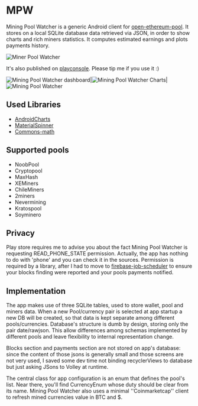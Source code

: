 # MPW

Mining Pool Watcher is a generic Android client for [open-ethereum-pool](https://github.com/sammy007/open-ethereum-pool).
It stores on a local SQLite database data retrieved via JSON, in order to show charts and rich miners statistics. It computes estimated earnings and plots payments history.

![Miner Pool Watcher](https://lh3.googleusercontent.com/ycsUtCMMXIM3QneCkj2lIn14w-GwfMa1dVOG_waloShgHg3g3dpVzLo5F37tmXkO3Q=w300-rw)

It's also published on [playconsole](https://play.google.com/store/apps/details?id=it.angelic.mpw). Please tip me if you use it :)

<img alt="Mining Pool Watcher dashboard"   src="https://lh3.googleusercontent.com/sajy7Pq6ze7Pklw9qkMG526e2PmOQFmd9Xsh47Jq-NfUSsx_Pb8bt3Sg1PTp_VSPJg=h310-rw" />|<img alt="Mining Pool Watcher Charts"   src="https://lh3.googleusercontent.com/pUzhj7YY9ubBHVH97oi8KKNLMQgIuTrzPDlDAoxpW7CLFGP-z3R6gOSsoB5DONyt6Js=h310-rw" />|<img alt="Mining Pool Watcher"   src="https://lh3.googleusercontent.com/mGTc3ao97hZ6V5sRKKhyqh16e92VYCksFjrBX3SbklfP8PnpsPAb_uiJf8b98KbZcw=h310-rw" />

## Used Libraries

 * [AndroidCharts](https://github.com/HackPlan/AndroidCharts)
 * [MaterialSpinner](https://github.com/ganfra/MaterialSpinner)
 * [Commons-math](https://github.com/apache/commons-math)
 
## Supported pools
 
 * NoobPool
 * Cryptopool
 * MaxHash
 * XEMiners
 * ChileMiners
 * 2miners
 * Nevermining
 * Kratospool
 * Soyminero
 
## Privacy

Play store requires me to advise you about the fact Mining Pool Watcher is requesting READ_PHONE_STATE permission. Actually, the app has nothing to do with 'phone' and you can check it in the sources. Permission is required by a library, after I had to move to [firebase-job-scheduler](https://github.com/firebase/firebase-jobdispatcher-android) to ensure your blocks finding were reported and your pools payments notified.

## Implementation 

The app makes use of three SQLite tables, used to store wallet, pool and miners data. When a new Pool/currency pair is selected at app startup a new DB will be created, so that data is kept separate among different pools/currencies. Database's structure is dumb by design, storing only the pair date/rawjson. This allow differences among schemas implemented by different pools and leave flexibility to internal representation change.

Blocks section and payments section are not stored on app's database: since the content of those jsons is generally small and those screens are not very used, I saved some dev time not binding recyclerViews to database but just asking JSons to Volley at runtime.

The central class for app configuration is an enum that defines the pool's list. Near there, you'll find CurrencyEnum whose duty should be clear from its name. Mining Pool Watcher also uses a minimal ''Coinmarketcap'' client to refresh mined currencies value in BTC and $.

